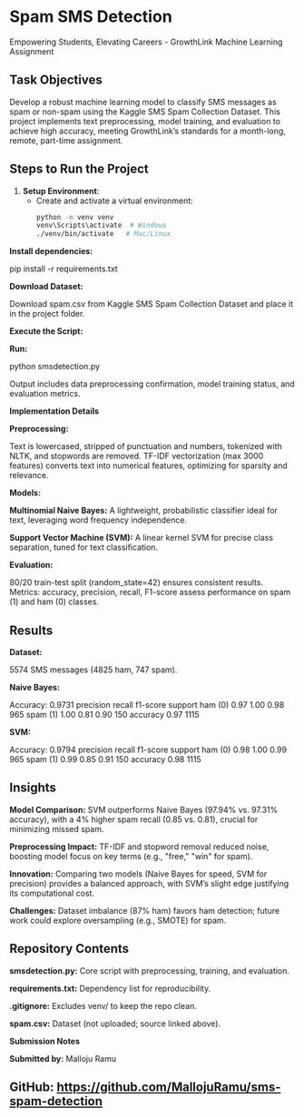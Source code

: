 # Spam SMS Detection

Empowering Students, Elevating Careers - GrowthLink Machine Learning Assignment

## Task Objectives
Develop a robust machine learning model to classify SMS messages as spam or non-spam using the Kaggle SMS Spam Collection Dataset. This project implements text preprocessing, model training, and evaluation to achieve high accuracy, meeting GrowthLink’s standards for a month-long, remote, part-time assignment.

## Steps to Run the Project
1. **Setup Environment**:
   - Create and activate a virtual environment:
     ```bash
     python -m venv venv
     venv\Scripts\activate  # Windows
     ./venv/bin/activate   # Mac/Linux
**Install dependencies:**

pip install -r requirements.txt

**Download Dataset:**

Download spam.csv from Kaggle SMS Spam Collection Dataset and place it in the project folder.

**Execute the Script:**

**Run:**

python smsdetection.py

Output includes data preprocessing confirmation, model training status, and evaluation metrics.

**Implementation Details**

**Preprocessing:**

Text is lowercased, stripped of punctuation and numbers, tokenized with NLTK, and stopwords are removed.
TF-IDF vectorization (max 3000 features) converts text into numerical features, optimizing for sparsity and relevance.

**Models:**

**Multinomial Naive Bayes:** A lightweight, probabilistic classifier ideal for text, leveraging word frequency independence.

**Support Vector Machine (SVM):** A linear kernel SVM for precise class separation, tuned for text classification.

**Evaluation:**

80/20 train-test split (random_state=42) ensures consistent results.
Metrics: accuracy, precision, recall, F1-score assess performance on spam (1) and ham (0) classes.

## Results

**Dataset:**

5574 SMS messages (4825 ham, 747 spam).

**Naive Bayes:**

Accuracy: 0.9731
              precision    recall  f1-score   support
       ham (0)    0.97      1.00      0.98       965
      spam (1)    1.00      0.81      0.90       150
  accuracy                            0.97      1115
  
**SVM:**

Accuracy: 0.9794
              precision    recall  f1-score   support
       ham (0)    0.98      1.00      0.99       965
      spam (1)    0.99      0.85      0.91       150
  accuracy                            0.98      1115
  
## Insights

**Model Comparison:** SVM outperforms Naive Bayes (97.94% vs. 97.31% accuracy), with a 4% higher spam recall (0.85 vs. 0.81), crucial for minimizing missed spam.

**Preprocessing Impact:** TF-IDF and stopword removal reduced noise, boosting model focus on key terms (e.g., "free," "win" for spam).

**Innovation:** Comparing two models (Naive Bayes for speed, SVM for precision) provides a balanced approach, with SVM’s slight edge justifying its computational cost.

**Challenges:** Dataset imbalance (87% ham) favors ham detection; future work could explore oversampling (e.g., SMOTE) for spam.

## Repository Contents

**smsdetection.py:** Core script with preprocessing, training, and evaluation.

**requirements.txt:** Dependency list for reproducibility.

**.gitignore:** Excludes venv/ to keep the repo clean.

**spam.csv:** Dataset (not uploaded; source linked above).

**Submission Notes**

**Submitted by:** Malloju Ramu

**GitHub:** https://github.com/MallojuRamu/sms-spam-detection
---
